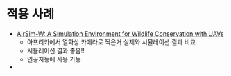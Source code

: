 # 적용 사례

* [AirSim-W: A Simulation Environment for Wildlife Conservation
  with UAVs](https://dl.acm.org/doi/pdf/10.1145/3209811.3209880)
  * 아프리카에서 열화상 카메라로 찍은거 실제와 시뮬레이션 결과 비교
  * 시뮬레이션 결과 좋음!!
  * 인공지능에 사용 가능
*

